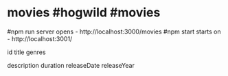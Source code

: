 # movies #hogwild #movies

#npm run server opens - http://localhost:3000/movies
#npm start starts on - http://localhost:3001/

id
title
genres

description
duration
releaseDate
releaseYear
